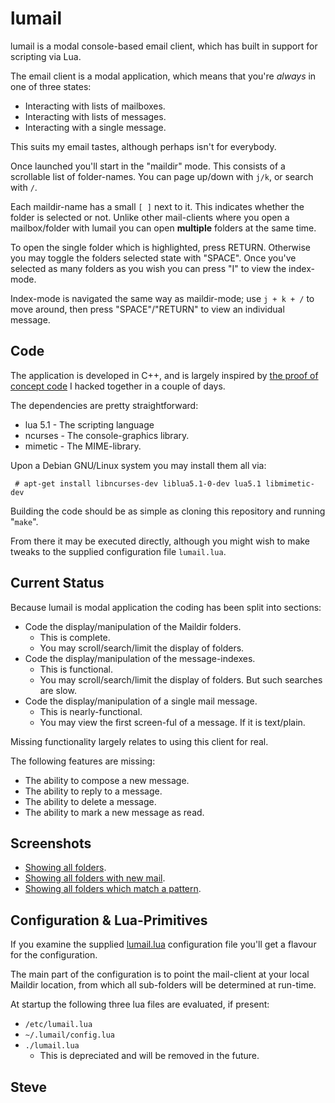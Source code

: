 lumail
======

lumail is a modal console-based email client, which has built in support for scripting
via Lua.

The email client is a modal application, which means that you're *always* in one of three
states:

* Interacting with lists of mailboxes.
* Interacting with lists of messages.
* Interacting with a single message.

This suits my email tastes, although perhaps isn't for everybody.

Once launched you'll start in the "maildir" mode.  This consists of a scrollable list
of folder-names.  You can page up/down with `j/k`, or search with `/`.

Each maildir-name has a small `[ ]` next to it.  This indicates whether the folder is
selected or not.  Unlike other mail-clients where you open a mailbox/folder with lumail
you can open __multiple__ folders at the same time.

To open the single folder which is highlighted, press RETURN.  Otherwise you may toggle
the folders selected state with "SPACE".  Once you've selected as many folders as you
wish you can press "I" to view the index-mode.

Index-mode is navigated the same way as maildir-mode; use `j + k + /` to move around,
then press "SPACE"/"RETURN" to view an individual message.


Code
----

The application is developed in C++, and is largely inspired by [the proof of concept code](https://github.com/skx/cmail/) I hacked together in a couple of days.

The dependencies are pretty straightforward:

* lua 5.1 - The scripting language
* ncurses - The console-graphics library.
* mimetic - The MIME-library.

Upon a Debian GNU/Linux system you may install them all via:

     # apt-get install libncurses-dev liblua5.1-0-dev lua5.1 libmimetic-dev

Building the code should be as simple as cloning this repository and running "`make`".

From there it may be executed directly, although you might wish to make tweaks to
the supplied configuration file `lumail.lua`.


Current Status
--------------

Because lumail is modal application the coding has been split into sections:

* Code the display/manipulation of the Maildir folders.
    * This is complete.
    * You may scroll/search/limit the display of folders.
* Code the display/manipulation of the message-indexes.
    * This is functional.
    * You may scroll/search/limit the display of folders.  But such searches are slow.
* Code the display/manipulation of a single mail message.
    * This is nearly-functional.
    * You may view the first screen-ful of a message.  If it is text/plain.

Missing functionality largely relates to using this client for real.

The following features are missing:

* The ability to compose a new message.
* The ability to reply to a message.
* The ability to delete a message.
* The ability to mark a new message as read.


Screenshots
-----------

* [Showing all folders](img/all.png).
* [Showing all folders with new mail](img/new.png).
* [Showing all folders which match a pattern](img/lj.png).


Configuration & Lua-Primitives
------------------------------

If you examine the supplied [lumail.lua](https://raw.github.com/skx/lumail/master/lumail.lua)
configuration file you'll get a flavour for the configuration.

The main part of the configuration is to  point the mail-client at your local Maildir
location, from which all sub-folders will be determined at run-time.

At startup the following three lua files are evaluated, if present:

* `/etc/lumail.lua`
* `~/.lumail/config.lua`
* `./lumail.lua`
   * This is depreciated and will be removed in the future.


Steve
--
